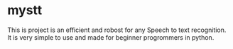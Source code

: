 # mystt
This is project is an efficient and robost for any Speech to text recognition. It is very simple to use and made for beginner progrommers in python.
